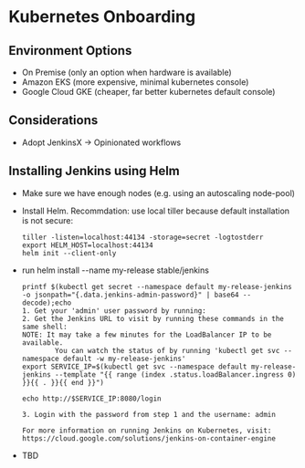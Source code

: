 # Kubernetes Onboarding

## Environment Options

* On Premise (only an option when hardware is available)
* Amazon EKS (more expensive, minimal kubernetes console)
* Google Cloud GKE (cheaper, far better kubernetes default console)

## Considerations

* Adopt JenkinsX -> Opinionated workflows

## Installing Jenkins using Helm

* Make sure we have enough nodes (e.g. using an autoscaling node-pool)
* Install Helm. Recommdation: use local tiller because default installation is not secure: 
    ```
    tiller -listen=localhost:44134 -storage=secret -logtostderr
    export HELM_HOST=localhost:44134
    helm init --client-only
    ```

* run helm install --name my-release stable/jenkins

    ```
    printf $(kubectl get secret --namespace default my-release-jenkins -o jsonpath="{.data.jenkins-admin-password}" | base64 --decode);echo
    1. Get your 'admin' user password by running:
    2. Get the Jenkins URL to visit by running these commands in the same shell:
    NOTE: It may take a few minutes for the LoadBalancer IP to be available.
            You can watch the status of by running 'kubectl get svc --namespace default -w my-release-jenkins'
    export SERVICE_IP=$(kubectl get svc --namespace default my-release-jenkins --template "{{ range (index .status.loadBalancer.ingress 0) }}{{ . }}{{ end }}")

    echo http://$SERVICE_IP:8080/login

    3. Login with the password from step 1 and the username: admin

    For more information on running Jenkins on Kubernetes, visit:
    https://cloud.google.com/solutions/jenkins-on-container-engine
    ```
* TBD